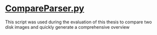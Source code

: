 # [CompareParser.py](https://faui1-gitlab.cs.fau.de/lena.voigt/diskforge/-/blob/main/DiskForge/Utility/Other/CompareParser.py?ref_type=heads)

This script was used during the evaluation of this thesis to compare two disk images and quickly generate a comprehensive overview